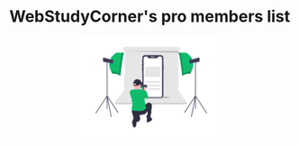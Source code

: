 # WebStudyCorner's pro members list

<p align="center">
  <img  src="./img/pro_img.png" width="50%">
</p>


